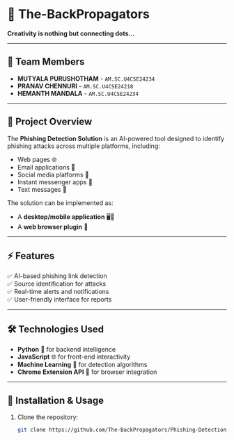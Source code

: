 # 🚀 The-BackPropagators  
**Creativity is nothing but connecting dots...**  

---

## 🌟 Team Members
- **MUTYALA PURUSHOTHAM** - `AM.SC.U4CSE24234`
- **PRANAV CHENNURI** - `AM.SC.U4CSE24218`
- **HEMANTH MANDALA** - `AM.SC.U4CSE24234`

---

## 🎯 Project Overview
The **Phishing Detection Solution** is an AI-powered tool designed to identify phishing attacks across multiple platforms, including:
- Web pages 🌐
- Email applications 📧
- Social media platforms 📱
- Instant messenger apps 💬
- Text messages 📜

The solution can be implemented as:
- A **desktop/mobile application** 🖥️📱
- A **web browser plugin** 🔌

---

## ⚡ Features
✅ AI-based phishing link detection  
✅ Source identification for attacks  
✅ Real-time alerts and notifications  
✅ User-friendly interface for reports  

---

## 🛠️ Technologies Used
- **Python** 🐍 for backend intelligence  
- **JavaScript** 🌐 for front-end interactivity  
- **Machine Learning** 🤖 for detection algorithms  
- **Chrome Extension API** 🚀 for browser integration  

---

## 📂 Installation & Usage
1. Clone the repository:  
   ```bash
   git clone https://github.com/The-BackPropagators/Phishing-Detection.git
